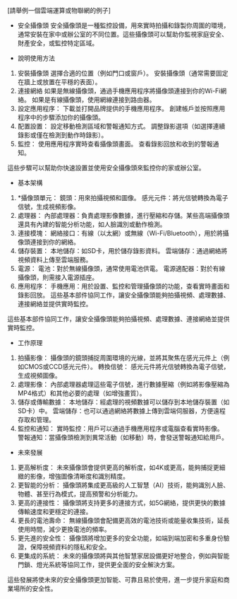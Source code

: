 [請舉例一個雲端運算或物聯網的例子]
* 安全攝像頭
安全攝像頭是一種監控設備，用來實時拍攝和錄製你周圍的環境，通常安裝在家中或辦公室的不同位置。這些攝像頭可以幫助你監視家庭安全、財產安全，或監控特定區域。

* 說明使用方法

1. 安裝攝像頭
選擇合適的位置（例如門口或窗戶）。
安裝攝像頭（通常需要固定在牆上或放置在平穩的表面）。
2. 連接網絡
如果是無線攝像頭，通過手機應用程序將攝像頭連接到你的Wi-Fi網絡。
如果是有線攝像頭，使用網線連接到路由器。
3. 設定應用程序：
下載並打開品牌提供的手機應用程序。
創建帳戶並按照應用程序中的步驟添加你的攝像頭。
4. 配置設置：
設定移動檢測區域和警報通知方式。
調整錄影選項（如選擇連續錄影或僅在檢測到動作時錄影）。
5. 監控：
使用應用程序實時查看攝像頭畫面。
查看錄影回放和收到的警報通知。

這些步驟可以幫助你快速設置並使用安全攝像頭來監控你的家或辦公室。

* 基本架構

1. *攝像頭單元：
鏡頭：用來拍攝視頻和圖像。
感光元件：將光信號轉換為電子信號，生成視頻影像。
2. 處理器：
內部處理器：負責處理影像數據，進行壓縮和存儲。某些高端攝像頭還具有內建的智能分析功能，如人臉識別或動作檢測。
3. 連接模塊：
網絡接口：有線（以太網）或無線（Wi-Fi/Bluetooth），用於將攝像頭連接到你的網絡。
4. 儲存裝置：
本地儲存：如SD卡，用於儲存錄影資料。
雲端儲存：通過網絡將視頻資料上傳至雲端服務。
5. 電源：
電池：對於無線攝像頭，通常使用電池供電。
電源適配器：對於有線攝像頭，則需接入電源插座。
6. 應用程序：
手機應用：用於設置、監控和管理攝像頭的功能，查看實時畫面和錄影回放。
這些基本部件協同工作，讓安全攝像頭能夠拍攝視頻、處理數據、連接網絡並提供實時監控。

這些基本部件協同工作，讓安全攝像頭能夠拍攝視頻、處理數據、連接網絡並提供實時監控。

* 工作原理

1. 拍攝影像：
攝像頭的鏡頭捕捉周圍環境的光線，並將其聚焦在感光元件上（例如CMOS或CCD感光元件）。
轉換信號：
感光元件將光信號轉換為電子信號，生成視頻圖像。
2. 處理影像：
內部處理器處理這些電子信號，進行數據壓縮（例如將影像壓縮為MP4格式）和其他必要的處理（如增強畫質）。
3. 儲存或傳輸數據：
本地儲存：經處理的視頻數據可以儲存到本地儲存裝置（如SD卡）中。
雲端儲存：也可以通過網絡將數據上傳到雲端伺服器，方便遠程存取和管理。
4. 監控和通知：
實時監控：用戶可以通過手機應用程序或電腦查看實時影像。
警報通知：當攝像頭檢測到異常活動（如移動）時，會發送警報通知給用戶。

* 未來發展
1. 更高解析度：
未來攝像頭會提供更高的解析度，如4K或更高，能夠捕捉更細緻的影像，增強圖像清晰度和識別精度。
2. 更智能的分析：
攝像頭將集成更高級的人工智慧（AI）技術，能夠識別人臉、物體、甚至行為模式，提高預警和分析能力。
3. 更高的連接性：
攝像頭將支持更多的連接方式，如5G網絡，提供更快的數據傳輸速度和更穩定的連接。
4. 更長的電池壽命：
無線攝像頭會配備更高效的電池技術或能量收集技術，延長使用時間，減少更換電池的頻率。
5. 更先進的安全性：
攝像頭將增加更多的安全功能，如端到端加密和多重身份驗證，保障視頻資料的隱私和安全。
6. 更集成的系統：
未來的攝像頭將與其他智慧家居設備更好地整合，例如與智能門鎖、燈光系統等協同工作，提供更全面的安全解決方案。

這些發展將使未來的安全攝像頭更加智能、可靠且易於使用，進一步提升家庭和商業場所的安全性。



